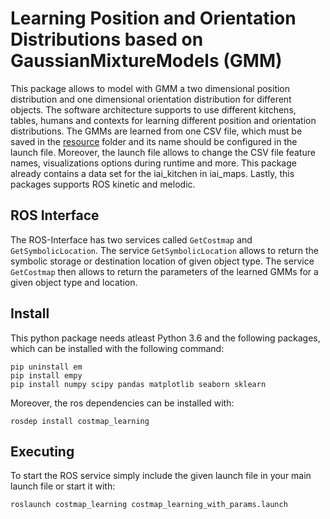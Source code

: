 # Learning Position and Orientation Distributions based on GaussianMixtureModels (GMM)

This package allows to model with GMM a two dimensional position distribution and one dimensional orientation distribution
for different objects. The software architecture supports to use different kitchens, tables, humans and contexts
for learning different position and orientation distributions. The GMMs are learned from one CSV file, 
which must be saved in the [resource](../master/resource) folder and its name should be configured in the launch file. 
Moreover, the launch file allows to change the CSV file feature names, visualizations options during runtime and more.
This package already contains a data set for the iai_kitchen in iai_maps. Lastly, this packages supports ROS kinetic
and melodic.

## ROS Interface

The ROS-Interface has two services called `GetCostmap` and `GetSymbolicLocation`. The service `GetSymbolicLocation`
allows to return the symbolic storage or destination location of given object type. The service `GetCostmap` then
allows to return the parameters of the learned GMMs for a given object type and location. 

## Install

This python package needs atleast Python 3.6 and the following packages, which can be installed with the following command:

```
pip uninstall em
pip install empy
pip install numpy scipy pandas matplotlib seaborn sklearn
```

Moreover, the ros dependencies can be installed with:

```
rosdep install costmap_learning
```

## Executing

To start the ROS service simply include the given launch file in your main launch file or start it with: 

```
roslaunch costmap_learning costmap_learning_with_params.launch 
```

